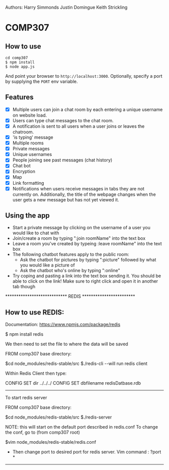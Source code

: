 Authors:
Harry Simmonds
Justin Domingue
Keith Strickling

# COMP307

## How to use

```
cd comp307
$ npm install
$ node app.js
```
And point your browser to `http://localhost:3000`. Optionally, specify
a port by supplying the `PORT` env variable.

## Features

- [x] Multiple users can join a chat room by each entering a unique username
on website load.
- [x] Users can type chat messages to the chat room.
- [x] A notification is sent to all users when a user joins or leaves
the chatroom.
- [x] 'is typing' message
- [x] Multiple rooms
- [x] Private messages
- [x] Unique usernames
- [x] People joining see past messages (chat history)
- [x] Chat bot
- [x] Encryption
- [x] Map
- [x] Link formatting
- [x] Notifications when users receive messages in tabs they are not currently on.
Additionally, the title of the webpage changes when the user gets a new message but has not
yet viewed it.

## Using the app

- Start a private message by clicking on the username of a user you would like to chat with
- Join/create a room by typing ":join roomName" into the text box
- Leave a room you've created by typeing :leave roomName" into the text box
- The following chatbot features apply to the public room:
  - Ask the chatbot for pictures by typing ":picture" followed by what you would like a picture of
  - Ask the chatbot who's online by typing ":online"
- Try coping and pasting a link into the text box sending it. You should be able to click on 
the link! Make sure to right click and open it in another tab though

**************************** REDIS ************************
## How to use REDIS:
Documentation: https://www.npmjs.com/package/redis

$ npm install redis

We then need to set the file to where the data will be saved

FROM comp307 base directory:

$cd node_modules/redis-stable/src
$./redis-cli                            --will run redis client

Within Redis Client then type:

CONFIG SET dir ../../../
CONFIG SET dbfilename redisDatbase.rdb

---
To start redis server

FROM comp307 base directory:

$cd node_modules/redis-stable/src
$./redis-server

NOTE: this will start on the default port described in redis.conf
To change the conf, go to (from comp307 root)

$vim node_modules/redis-stable/redis.conf

* Then change port to desired port for redis server. Vim command : ?port *

******************************************************************
